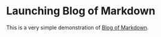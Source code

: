# Launching Blog of Markdown

This is a very simple demonstration of
[Blog of Markdown](https://github.com/johan-bolmsjo/blog_of_markdown).
